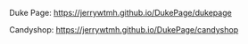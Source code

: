 Duke Page: https://jerrywtmh.github.io/DukePage/dukepage

Candyshop: https://jerrywtmh.github.io/DukePage/candyshop
